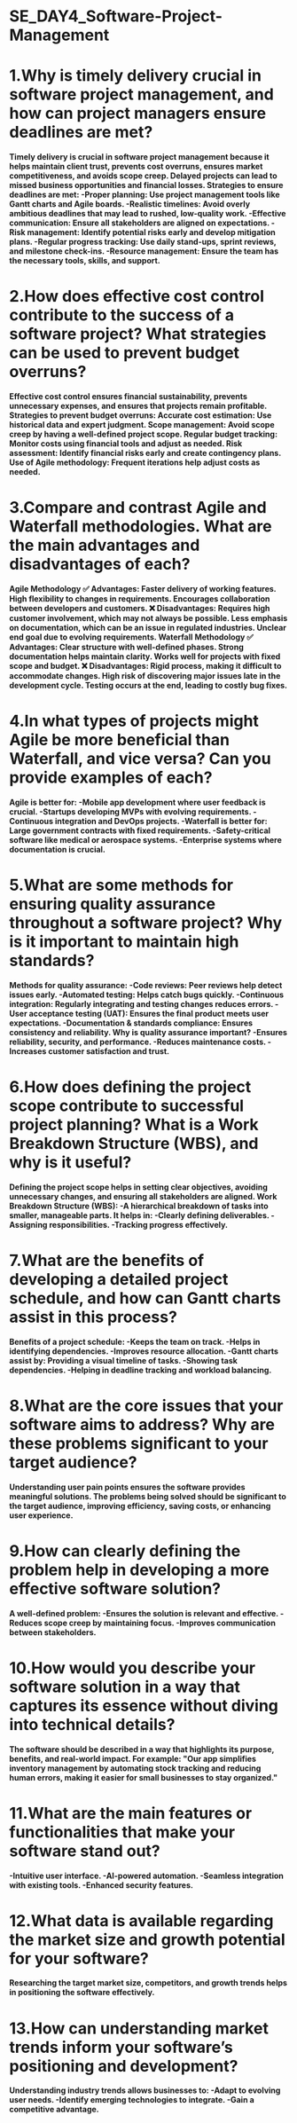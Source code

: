 # SE_DAY4_Software-Project-Management

# 1.Why is timely delivery crucial in software project management, and how can project managers ensure deadlines are met?
**Timely delivery is crucial in software project management because it helps maintain client trust, prevents cost overruns, ensures market competitiveness, and avoids scope creep. Delayed projects can lead to missed business opportunities and financial losses.
Strategies to ensure deadlines are met:
-Proper planning: Use project management tools like Gantt charts and Agile boards.
-Realistic timelines: Avoid overly ambitious deadlines that may lead to rushed, low-quality work.
-Effective communication: Ensure all stakeholders are aligned on expectations.
-Risk management: Identify potential risks early and develop mitigation plans.
-Regular progress tracking: Use daily stand-ups, sprint reviews, and milestone check-ins.
-Resource management: Ensure the team has the necessary tools, skills, and support.**

# 2.How does effective cost control contribute to the success of a software project? What strategies can be used to prevent budget overruns?
**Effective cost control ensures financial sustainability, prevents unnecessary expenses, and ensures that projects remain profitable.
Strategies to prevent budget overruns:
Accurate cost estimation: Use historical data and expert judgment.
Scope management: Avoid scope creep by having a well-defined project scope.
Regular budget tracking: Monitor costs using financial tools and adjust as needed.
Risk assessment: Identify financial risks early and create contingency plans.
Use of Agile methodology: Frequent iterations help adjust costs as needed.**

# 3.Compare and contrast Agile and Waterfall methodologies. What are the main advantages and disadvantages of each?
**Agile Methodology
✅ Advantages:
Faster delivery of working features.
High flexibility to changes in requirements.
Encourages collaboration between developers and customers.
❌ Disadvantages:
Requires high customer involvement, which may not always be possible.
Less emphasis on documentation, which can be an issue in regulated industries.
Unclear end goal due to evolving requirements.
Waterfall Methodology
✅ Advantages:
Clear structure with well-defined phases.
Strong documentation helps maintain clarity.
Works well for projects with fixed scope and budget.
❌ Disadvantages:
Rigid process, making it difficult to accommodate changes.
High risk of discovering major issues late in the development cycle.
Testing occurs at the end, leading to costly bug fixes.**

# 4.In what types of projects might Agile be more beneficial than Waterfall, and vice versa? Can you provide examples of each?
**Agile is better for:
-Mobile app development where user feedback is crucial.
-Startups developing MVPs with evolving requirements.
-Continuous integration and DevOps projects.
-Waterfall is better for:
Large government contracts with fixed requirements.
-Safety-critical software like medical or aerospace systems.
-Enterprise systems where documentation is crucial.**

# 5.What are some methods for ensuring quality assurance throughout a software project? Why is it important to maintain high standards?
**Methods for quality assurance:
-Code reviews: Peer reviews help detect issues early.
-Automated testing: Helps catch bugs quickly.
-Continuous integration: Regularly integrating and testing changes reduces errors.
-User acceptance testing (UAT): Ensures the final product meets user expectations.
-Documentation & standards compliance: Ensures consistency and reliability.
Why is quality assurance important?
-Ensures reliability, security, and performance.
-Reduces maintenance costs.
-Increases customer satisfaction and trust.**

# 6.How does defining the project scope contribute to successful project planning? What is a Work Breakdown Structure (WBS), and why is it useful?
**Defining the project scope helps in setting clear objectives, avoiding unnecessary changes, and ensuring all stakeholders are aligned.
Work Breakdown Structure (WBS):
-A hierarchical breakdown of tasks into smaller, manageable parts. It helps in:
-Clearly defining deliverables.
-Assigning responsibilities.
-Tracking progress effectively.**

# 7.What are the benefits of developing a detailed project schedule, and how can Gantt charts assist in this process?
**Benefits of a project schedule:
-Keeps the team on track.
-Helps in identifying dependencies.
-Improves resource allocation.
-Gantt charts assist by:
Providing a visual timeline of tasks.
-Showing task dependencies.
-Helping in deadline tracking and workload balancing.**

# 8.What are the core issues that your software aims to address? Why are these problems significant to your target audience?
**Understanding user pain points ensures the software provides meaningful solutions. The problems being solved should be significant to the target audience, improving efficiency, saving costs, or enhancing user experience.**

# 9.How can clearly defining the problem help in developing a more effective software solution?
**A well-defined problem:
-Ensures the solution is relevant and effective.
-Reduces scope creep by maintaining focus.
-Improves communication between stakeholders.**

# 10.How would you describe your software solution in a way that captures its essence without diving into technical details?
**The software should be described in a way that highlights its purpose, benefits, and real-world impact. For example:
"Our app simplifies inventory management by automating stock tracking and reducing human errors, making it easier for small businesses to stay organized."**

# 11.What are the main features or functionalities that make your software stand out?
**-Intuitive user interface.
  -AI-powered automation.
  -Seamless integration with existing tools.
  -Enhanced security features.**

# 12.What data is available regarding the market size and growth potential for your software?
**Researching the target market size, competitors, and growth trends helps in positioning the software effectively.**

# 13.How can understanding market trends inform your software’s positioning and development?
**Understanding industry trends allows businesses to:
-Adapt to evolving user needs.
-Identify emerging technologies to integrate.
-Gain a competitive advantage.**
